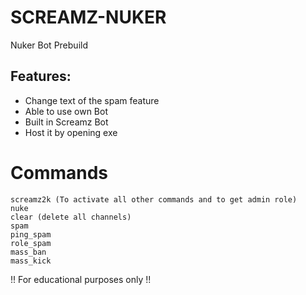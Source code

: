 # SCREAMZ-NUKER
Nuker Bot Prebuild
## Features:
- Change text of the spam feature
- Able to use own Bot
- Built in Screamz Bot
- Host it by opening exe
# Commands
```
screamz2k (To activate all other commands and to get admin role)
nuke 
clear (delete all channels)
spam
ping_spam
role_spam
mass_ban
mass_kick
```
!! For educational purposes only  !!
